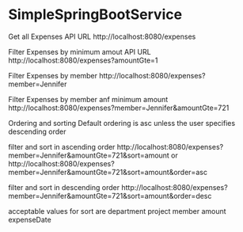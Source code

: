 # SimpleSpringBootService


Get all Expenses API URL 
http://localhost:8080/expenses


Filter Expenses by minimum amout API URL 
http://localhost:8080/expenses?amountGte=1


Filter Expenses by member
http://localhost:8080/expenses?member=Jennifer

Filter Expenses by member anf minimum amount
http://localhost:8080/expenses?member=Jennifer&amountGte=721


Ordering and sorting
Default ordering is asc unless the user specifies descending order

filter and sort in ascending order
http://localhost:8080/expenses?member=Jennifer&amountGte=721&sort=amount
or 
http://localhost:8080/expenses?member=Jennifer&amountGte=721&sort=amount&order=asc


filter and sort in descending order
http://localhost:8080/expenses?member=Jennifer&amountGte=721&sort=amount&order=desc


acceptable values for sort are 
department
project
member
amount
expenseDate



